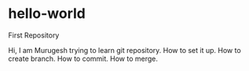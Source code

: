 # hello-world
First Repository

Hi, I am Murugesh trying to learn git repository. How to set it up. How to create branch. How to commit. How to merge.
